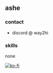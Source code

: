 ## ashe

### contact
- discord @ way2hi

### skills
none

[![ko-fi](https://ko-fi.com/img/githubbutton_sm.svg)](https://ko-fi.com/H2H31CYTJD)
